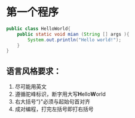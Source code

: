 # 第一个程序

```java
public class HelloWorld{
    public static void mian (String [] args ){
        System.out.println("Hello world!");
    }
}
```

## 语言风格要求：

1. 尽可能用英文
2. 遵循驼峰标识，断字用大写**H**ello**W**orld
3. 右大括号“}"必须与起始句首对齐
4. 成对编程，打完左括号即打右括号



